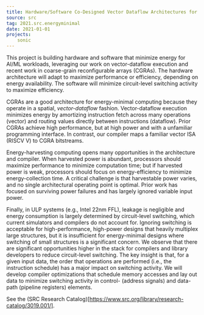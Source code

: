 ```yaml
---
title: Hardware/Software Co-Designed Vector Dataflow Architectures for Energy-Minimal AI/ML
source: src
tag: 2021.src.energyminimal
date: 2021-01-01
projects:
    sonic
---
```


This project is building hardware and software that minimize energy
for AI/ML workloads, leveraging our work on vector-dataflow execution
and recent work in coarse-grain reconfigurable arrays (CGRAs).  The
hardware architecture will adapt to maximize performance or
efficiency, depending on energy availability. The software will
minimize circuit-level switching activity to maximize efficiency.

CGRAs are a good architecture for energy-minimal computing because
they operate in a spatial, _vector-dataflow_ fashion. Vector-dataflow
execution minimizes energy by amortizing instruction fetch across many
operations (vector) and routing values directly between instructions
(dataflow). Prior CGRAs achieve high performance, but at high power
and with a unfamiliar programming interface. In contrast, our compiler
maps a familiar vector ISA (RISCV V) to CGRA bitstreams.

Energy-harvesting computing opens many opportunities in the
architecture and compiler. When harvested power is abundant,
processors should maximize performance to minimize computation time;
but if harvested power is weak, processors should focus on
energy-efficiency to minimize energy-collection time.  A critical
challenge is that harvestable power varies, and no single
architectural operating point is optimal.  Prior work has focused on
surviving power failures and has largely ignored variable input power.

Finally, in ULP systems (e.g., Intel 22nm FFL), leakage is negligible
and energy consumption is largely determined by circuit-level
switching, which current simulators and compilers do not account for.
Ignoring switching is acceptable for high-performance, high-power
designs that heavily multiplex large structures, but it is
insufficient for energy-minimal designs where switching of small
structures is a significant concern. We observe that there are
significant opportunities higher in the stack for compilers and
library developers to reduce circuit-level switching. The key insight
is that, for a given input data, the order that operations are
performed (i.e., the instruction schedule) has a major impact on
switching activity. We will develop compiler optimizations that
schedule memory accesses and lay out data to minimize switching
activity in control- (address signals) and data-path (pipeline
registers) elements.

See the (SRC Research Catalog)[https://www.src.org/library/research-catalog/3019.001/].